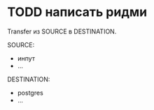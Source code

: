 # TODD написать ридми

Transfer из SOURCE в DESTINATION.

SOURCE:

- инпут
- ...

DESTINATION:

- postgres
- ...
